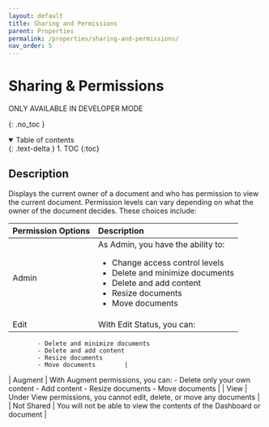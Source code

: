 ```yaml
---
layout: default
title: Sharing and Permissions
parent: Properties
permalink: /properties/sharing-and-permissions/
nav_order: 5
---
```


# Sharing & Permissions
ONLY AVAILABLE IN DEVELOPER MODE

{: .no_toc }

<details open markdown="block">
  <summary>
    Table of contents
  </summary>
  {: .text-delta }
1. TOC
{:toc}
</details>

## Description 
Displays the current owner of a document and who has permission to view the current document. Permission levels can vary depending on what the owner of the document decides. These choices include: 

| Permission Options | Description |
|:-------------|:------------------|
| Admin        | As Admin, you have the ability to: <ul> <li>Change access control levels </li><li>Delete and minimize documents</li><li>Delete and add content</li> <li> Resize documents</li> <li> Move documents  </li> </ul>|
| Edit          | With Edit Status, you can: 
            - Delete and minimize documents
            - Delete and add content
            - Resize documents
            - Move documents        |
| Augment       | With Augment permissions, you can:
            - Delete only your own content
            - Add content
            - Resize documents
            - Move documents        |
| View          | Under View permissions, you cannot edit, delete, or move any documents | 
| Not Shared | You will not be able to view the contents of the Dashboard or document | 